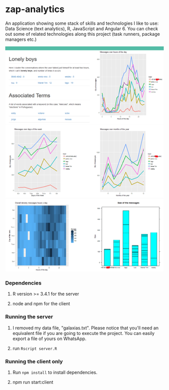 # zap-analytics
An application showing some stack of skills and technologies I like to use: Data Science (text analytics), R, JavaScript and Angular 6. You can check out some of related technologies along this project (task runners, package managers etc.)

![text analytics - associated terms, lonely boys](/sshot1.png)
![messages over time](/sshot2.png)
![matrix of time and date](/sshot3.png)

### Dependencies
1. R version >= 3.4.1 for the server

2. node and npm for the client

### Running the server
1. I removed my data file, "galaxias.txt". Please notice that you'll need an equivalent file if you are going to execute the project. You can easily export a file of yours on WhatsApp.

2. run `Rscript server.R`

### Running the client only

1. Run `npm install` to install dependencies.

2. npm run start:client
